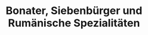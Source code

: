 ---
title: "Bonater, Siebenbürger und Rumänische Spezialitäten"
url: /boeblingen/bonater-siebenbuerger-und-rumaenische-spezialitaeten/
shop: Supermarkt
---